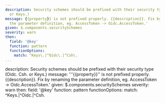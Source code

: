 ```yaml
---
description: Security schemes should be prefixed with their security type (Oidc. Csh.
  or Keys.)
message: {{property}} is not prefixed properly. {{description}}. Fix by renaming
  the parameter definition, eg. AccessToken -> Oidc.AccessToken.'
given: $.components.securitySchemes
severity: warn
then:
  field: '@key'
  function: pattern
  functionOptions:
    match: ^Keys\.|^Oidc\.|^Csh\.
...
```

description: Security schemes should be prefixed with their security type (Oidc. Csh.
  or Keys.)
message: '''{{property}}'' is not prefixed properly. {{description}}. Fix by renaming
  the parameter definition, eg. AccessToken -> Oidc.AccessToken.'
given: $.components.securitySchemes
severity: warn
then:
  field: '@key'
  function: pattern
  functionOptions:
    match: ^Keys\.|^Oidc\.|^Csh\.